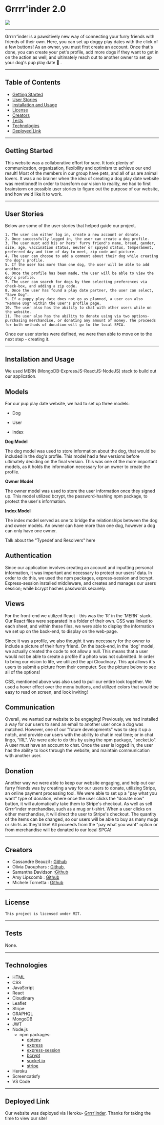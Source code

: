 #  Grrrr'inder 2.0

<img src="https://img.shields.io/badge/License-MIT-ff69b4.svg">

---
Grrrrr'inder is a pawsitively new way of connecting your furry friends with friends of their own. Here, you can set up doggy play dates with the click of a few buttons! As an owner, you must first create an account. Once that's done, you can create your pet's profile, add more dogs if they want to get in on the action as well, and ultimately reach out to another owner to set up your dog's pup play date &#128054; . 

<!-- ![loginpage](./public/assets/images/logingiphy.gif) -->

----
## Table of Contents 
  * [Getting Started](#getting-started)
  * [User Stories](#user-stories)
  * [Installation and Usage](#installation-and-usage)
  * [License](#license)
  * [Creators](#creators)
  * [Tests](#tests)
  * [Technologies](#technologies)
  * [Deployed Link](#deployed-link)
---

## Getting Started


This website was a collaborative effort for sure. It took plenty of communication, organization, flexibility and optimism to achieve our end result! Most of the members in our group have pets, and all of us are animal lovers. It was a no brainer when the idea of creating a dog play date website was mentioned! In order to transform our vision to reality, we had to first brainstorm on possible user stories to figure out the purpose of our website, and how we'd like it to work. 


---
## User Stories


	
Below are some of the user stories that helped guide our project. 

	1. The user can either log in, create a new account or donate. 
	2. Once successfully logged in, the user can create a dog profile. 
	3. The user must add his or hers' furry friend's name, breed, gender, size, age, vaccination status, neuter or spayed status, temperament, preferred day and time of day to meet, zip code and picture. 
	4. The user can choose to add a comment about their dog while creating the dog's profile. 
	5. If the user has more than one dog, the user will be able to add another. 
    6. Once the profile has been made, the user will be able to view the dog's profile. 
    7. The user can search for dogs by then selecting preferences via check-box, and adding a zip code.
	8. Once the user has found a play date partner, the user can select, "Save Dog". 
    9. If a puppy play date does not go as planned, a user can also "Remove Dog" within the user's profile page. 
    10. The user also has the ability to chat with other users while on the website.
    11. The user also has the ability to donate using via two options- purchasing merchandise, or donating any amount of money. The proceeds for both methods of donation will go to the local SPCA. 
Once our user stories were defined, we were then able to move on to the next step - creating it. 

---

## Installation and Usage


We used MERN (MongoDB-ExpressJS-ReactJS-NodeJS) stack to build out our application. 

<!-- In the back-end, we had to create a database, models and routes.  -->


<h2 align="left">Models</h2>


For our pup play date website, we had to set up three models:

+ Dog 
- User
+ Index 


<strong>Dog Model</strong>

The dog model was used to store information about the dog, that would be included in the dog's profile. This model had a few versions before ultimately deciding on the final version. This was one of the more important models, as it holds the information necessary for an owner to create the profile. 


<strong>Owner Model</strong>

The owner model was used to store the user information once they signed up. This model utilized bcrypt, the password-hashing npm package, to protect the user's information.  

<strong>Index Model</strong>

The index model served as one to bridge the relationships between the dog and owner models. An owner can have more than one dog, however a dog can only have one owner. 


Talk about the "Typedef and Resolvers" here
<!-- <h2 align="left">Routes and Controllers</h2> 


Once our server and models were created, we were able to move on and set up the routes. Within our 'Controller' folder, we created a 'Dog' route, 'Owner' route, 'Homepage' route and 'Index' route.  -->

<!-- <strong>Dog Route</strong>

The dog route utilizes four types of HTTP requests:

+ Get - Allows the user to either search all dogs, or search dogs based on specific search criteria. Figuring out this specific code was a bit tricky, but ultimately we were able to accomplish our goal by adding a 'where: query'. 

- Post - Allows the user to create a new profile and send a request for email contact. 

+ Put - Allows the user to update an existing dog profile. 

- Delete - Allows the user to delete the profile. 



<strong>Owner Route</strong>

The owner route utilizes three types of HTTP requests:

+ Get - Allows the user to search for all owners. 

- Post - Allows the user to create a new user account. When creating an account, a user will have to make a username and password, that is at least eight characters long. This HTPT request also allows a user to log in. 

+ Delete - Allows the user to delete the user account.  -->


<!-- <strong>Homepage Route</strong>

The homepage route utilizes the GET HTTP request, that allows the users to sign up, log in, create a profile, add a dog, match and meet and log out.  -->



<!-- <strong>Index Route</strong>


The index route served as one to bridge the 'dog' and 'owner' route together. 

After the routes were created, we tested them using Insomnia to confirm that our request was good. -->



<h2 align="left">Authentication</h2>

Since our application involves creating an account and inputting personal information, it was important and necessary to protect our users' data. In order to do this, we used the npm packages, express-session and bcrypt. Express-session installed middleware, and creates and manages our users session; while bcrypt hashes passwords securely. 


<h2 align="left">Views</h2>

For the front-end we utilized React - this was the 'R' in the 'MERN' stack. Our React files were separated in a folder of their own. CSS was linked to each sheet, and within these files, we were able to display the information we set up on the back-end, to display on the web-page. 

Since it was a profile, we also thought it was necessary for the owner to include a picture of their furry friend. On the back-end, in the 'dog' model, we actually created the code to not allow a null. This means that a user would not be able to create a profile if a photo was not submitted. In order to bring our vision to life, we utilized the api Cloudinary. This api allows it's users to submit a picture from their computer. See the picture below to see all of the options! 

CSS, mentioned above was also used to pull our entire look together. We used a hover effect over the menu buttons, and utilized colors that would be easy to read on screen, and look inviting! 

<h2 align="left">Communication</h2>

Overall, we wanted our website to be engaging! Previously, we had installed a way for our users to send an email to another user once a dog was matched. However, one of our "future developments" was to step it up a notch, and provide our users with the ability to chat in real time; or in chat lingo, "IRL". We were able to do this by using the npm package, "socket.io". A user must have an account to chat. Once the user is logged in, the user has the ability to look through the website, and maintain communication with another user.

<!-- Enter a pic here of the chat box -->

<h2 align="left">Donation</h2>

Another way we were able to keep our website engaging, and help out our furry friends was by creating a way for our users to donate, utilizing Stripe, an online payment processing tool. We were able to set up a "pay what you want" type of donation, where once the user clicks the "donate now" button, it will automatically take them to Stripe's checkout. As well as sell Grrrr'inder merchandise, such as a mug or t-shirt. When a user clicks on either merchandise, it will direct the user to Stripe's checkout. The quantity of the items can be changed, so our users will be able to buy as many mugs or shirts as they'd like! All proceeds from the "pay what you want" option or from merchandise will be donated to our local SPCA!

---
## Creators
  
+  Cassandre Beauzil : [Github](https://github.com/CassNoisette)
+  Olivia Daouphars : [Github](https://github.com/estilbee),
+  Samantha Davidson :[Github](https://github.com/SamanthaJaneDavidson)
+  Amy Lipscomb : [Github](https://github.com/AmyLipscomb)
+  Michele Tornetta : [Github](https://github.com/MicheleTornetta)
  ---

## License
```
This project is licensed under MIT.
```
---

## Tests

None.

 ---
 ## Technologies
* HTML
* CSS
* JavaScript
* React
* Cloudinary
* Leaflet 
* Stripe
* GRAPHQL
* MongoDB
* JWT
* Node.js
    * npm packages:
       * [dotenv](https://www.npmjs.com/package/dotenv)
       * [express](https://www.npmjs.com/package/express)
	  * [express-session](https://www.npmjs.com/package/express-session)
	  * [bcrypt](https://www.npmjs.com/package/bcrypt)
      * [socket.io](https://www.npmjs.com/package/socket.io)
      * [stripe](https://www.npmjs.com/package/stripe)
	  <!-- * [nodemailer](https://www.npmjs.com/package/nodemailer) -->
* Heroku 
* Screencatisfy
* VS Code
 ---

## Deployed Link

Our website was deployed via Heroku- [Grrrr'inder](https://grrrrinder2.herokuapp.com/). Thanks for taking the time to view our site! 